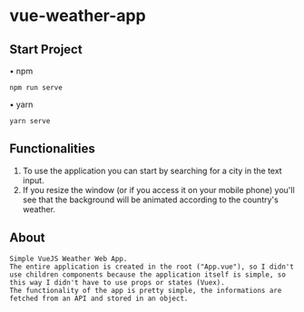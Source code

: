 # vue-weather-app
## Start Project

• npm

```
npm run serve
```

• yarn

```
yarn serve
```

## Functionalities

1. To use the application you can start by searching for a city in the text input.
2. If you resize the window (or if you access it on your mobile phone) you'll see that the background will be animated according to the country's weather.


## About
```
Simple VueJS Weather Web App.
The entire application is created in the root ("App.vue"), so I didn't use children components because the application itself is simple, so this way I didn't have to use props or states (Vuex).
The functionality of the app is pretty simple, the informations are fetched from an API and stored in an object.
```
